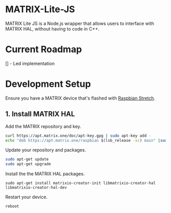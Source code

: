 # MATRIX-Lite-JS
 MATRIX Lite JS is a Node.js wrapper that allows users to interface with MATRIX HAL, without having to code in C++.

# Current Roadmap
[] - Led implementation

# Development Setup
Ensure you have a MATRIX device that's flashed with [Raspbian Stretch](https://www.raspberrypi.org/blog/raspbian-stretch/).

## 1. Install MATRIX HAL
Add the MATRIX repository and key.
```bash
curl https://apt.matrix.one/doc/apt-key.gpg | sudo apt-key add -
echo "deb https://apt.matrix.one/raspbian $(lsb_release -sc) main" |sudo tee /etc/apt/sources.list.d/matrixlabs.list
```
Update your repository and packages.
```bash
sudo apt-get update
sudo apt-get upgrade
```
Install the the MATRIX HAL packages.
```
sudo apt-get install matrixio-creator-init libmatrixio-creator-hal libmatrixio-creator-hal-dev
```
Restart your device.
```bash
reboot
```